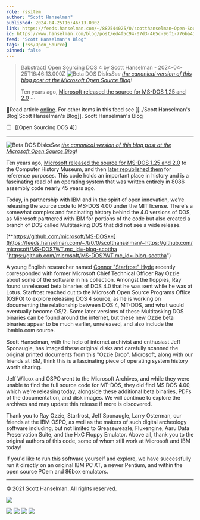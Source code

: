 ```yaml
---
role: rssitem
author: "Scott Hanselman"
published: 2024-04-25T16:46:13.000Z
link: https://feeds.hanselman.com/~/882544025/0/scotthanselman~Open-Sourcing-DOS
id: https://www.hanselman.com/blog/post/ed4f5c94-07d3-465c-96f1-776ba41b0099
feed: "Scott Hanselman's Blog"
tags: [rss/Open_Source]
pinned: false
---
```

> [!abstract] Open Sourcing DOS 4 by Scott Hanselman - 2024-04-25T16:46:13.000Z
> ![Beta DOS Disks](https://www.hanselman.com/blog/content/binary/Windows-Live-Writer/Open-Sourcing-DOS-4_E712/clip_image002_5b6e1c02-95d8-4ee1-87af-ca53a8b0bd56.png "Beta DOS Disks")_See [the canonical version of this blog post at the Microsoft Open Source Blog](https://cloudblogs.microsoft.com/opensource/2024/04/25/open-sourcing-ms-dos-4-0/)!_
> 
> Ten years ago, [Microsoft released the source for MS-DOS 1.25 and 2.0](https://devblogs.microsoft.com/commandline/re-open-sourcing-ms-dos-1-25-and-2-0/) ⋯

🔗Read article [online](https://feeds.hanselman.com/~/882544025/0/scotthanselman~Open-Sourcing-DOS). For other items in this feed see [[../Scott Hanselman's Blog|Scott Hanselman's Blog]].
Scott Hanselman's Blog
- [ ] [[Open Sourcing DOS 4]]
- - -
![Beta DOS Disks](https://www.hanselman.com/blog/content/binary/Windows-Live-Writer/Open-Sourcing-DOS-4_E712/clip_image002_5b6e1c02-95d8-4ee1-87af-ca53a8b0bd56.png "Beta DOS Disks")_See [the canonical version of this blog post at the Microsoft Open Source Blog](https://feeds.hanselman.com/~/t/0/0/scotthanselman/~https://cloudblogs.microsoft.com/opensource/2024/04/25/open-sourcing-ms-dos-4-0/)!_

Ten years ago, [Microsoft released the source for MS-DOS 1.25 and 2.0](https://feeds.hanselman.com/~/t/0/0/scotthanselman/~https://devblogs.microsoft.com/commandline/re-open-sourcing-ms-dos-1-25-and-2-0/) to the Computer History Museum, and then [later republished them](https://feeds.hanselman.com/~/t/0/0/scotthanselman/~https://github.com/microsoft/MS-DOS) for reference purposes. This code holds an important place in history and is a fascinating read of an operating system that was written entirely in 8086 assembly code nearly 45 years ago.

Today, in partnership with IBM and in the spirit of open innovation, we're releasing the source code to MS-DOS 4.00 under the MIT license. There's a somewhat complex and fascinating history behind the 4.0 versions of DOS, as Microsoft partnered with IBM for portions of the code but also created a branch of DOS called Multitasking DOS that did not see a wide release.

[**https://github.com/microsoft/MS-DOS**](https://feeds.hanselman.com/~/t/0/0/scotthanselman/~https://github.com/microsoft/MS-DOS?WT.mc_id=-blog-scottha "https://github.com/microsoft/MS-DOS?WT.mc_id=-blog-scottha")

A young English researcher named [Connor "Starfrost" Hyde](https://feeds.hanselman.com/~/t/0/0/scotthanselman/~https://starfrost.net/blog/001-mdos4-part-1/) recently corresponded with former Microsoft Chief Technical Officer Ray Ozzie about some of the software in his collection. Amongst the floppies, Ray found unreleased beta binaries of DOS 4.0 that he was sent while he was at Lotus. Starfrost reached out to the Microsoft Open Source Programs Office (OSPO) to explore releasing DOS 4 source, as he is working on documenting the relationship between DOS 4, MT-DOS, and what would eventually become OS/2. Some later versions of these Multitasking DOS binaries can be found around the internet, but these new Ozzie beta binaries appear to be much earlier, unreleased, and also include the ibmbio.com source. 

Scott Hanselman, with the help of internet archivist and enthusiast Jeff Sponaugle, has imaged these original disks and carefully scanned the original printed documents from this "Ozzie Drop". Microsoft, along with our friends at IBM, think this is a fascinating piece of operating system history worth sharing. 

Jeff Wilcox and OSPO went to the Microsoft Archives, and while they were unable to find the full source code for MT-DOS, they did find MS DOS 4.00, which we're releasing today, alongside these additional beta binaries, PDFs of the documentation, and disk images. We will continue to explore the archives and may update this release if more is discovered. 

Thank you to Ray Ozzie, Starfrost, Jeff Sponaugle, Larry Osterman, our friends at the IBM OSPO, as well as the makers of such digital archeology software including, but not limited to Greaseweazle, Fluxengine, Aaru Data Preservation Suite, and the HxC Floppy Emulator. Above all, thank you to the original authors of this code, some of whom still work at Microsoft and IBM today!

If you'd like to run this software yourself and explore, we have successfully run it directly on an original IBM PC XT, a newer Pentium, and within the open source PCem and 86box emulators. 

  

---

© 2021 Scott Hanselman. All rights reserved.  

![](https://feeds.hanselman.com/~/i/882544025/0/scotthanselman)

[![](https://assets.feedblitz.com/i/fblike20.png)](https://feeds.hanselman.com/_/28/882544025/scotthanselman "Like on Facebook") [![](https://assets.feedblitz.com/i/x.png)](https://feeds.hanselman.com/_/24/882544025/scotthanselman "Post to X.com") [![](https://assets.feedblitz.com/i/email20.png)](https://feeds.hanselman.com/_/19/882544025/scotthanselman "Subscribe by email") [![](https://assets.feedblitz.com/i/rss20.png)](https://feeds.hanselman.com/_/20/882544025/scotthanselman "Subscribe by RSS")